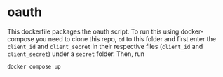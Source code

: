 # oauth

This dockerfile packages the oauth script. To run this using docker-compose you need to clone this repo, `cd` to this folder and first enter the `client_id` and `client_secret` in their respective files (`client_id` and `client_secret`) under a `secret` folder. Then, run

```bash
docker compose up
```